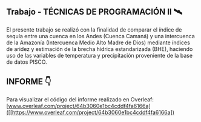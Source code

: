 ## Trabajo - TÉCNICAS DE PROGRAMACIÓN II 🛰️
El presente trabajo se realizó con la finalidad de comparar el índice de sequía entre una cuenca en los Andes (Cuenca Camaná) y una intercuenca de la Amazonía (Intercuenca Medio Alto Madre de Dios) 
mediante índices de aridez y estimación de la brecha hídrica estandarizada (BHE), haciendo uso de las variables de temperatura y precipitación proveniente de la base de datos PISCO.

## INFORME 👇
Para visualizar el código del informe realizado en Overleaf:[www.overleaf.com/project/64b3060e1bc4cddf4fa6166a]([[https://www.overleaf.com/project/64b3060e1bc4cddf4fa6166a])
